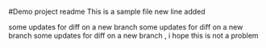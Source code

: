 #Demo project readme
This is a sample file
 new line added
 
 some updates for diff on a new branch
 some updates for diff on a new branch
 some updates for diff on a new branch , i hope this is not a problem
 
